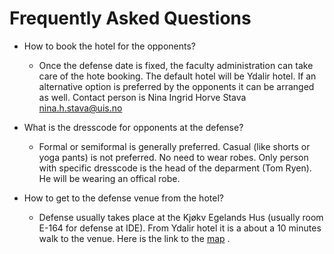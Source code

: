 # Frequently Asked Questions

- How to book the hotel for the opponents?
  - Once the defense date is fixed, the faculty administration can take care of the hote booking. The default hotel will be Ydalir hotel. If an alternative option is preferred by the opponents it can be arranged as well. Contact person is Nina Ingrid Horve Stava <nina.h.stava@uis.no>
  
- What is the dresscode for opponents at the defense?
  - Formal or semiformal is generally preferred. Casual (like shorts or yoga pants) is not preferred. No need to wear robes. Only person with specific dresscode is the head of the deparment (Tom Ryen). He will be wearing an offical robe.
  
- How to get to the defense venue from the hotel?
  - Defense usually takes place at the Kjøkv Egelands Hus (usually room E-164 for defense at IDE). From Ydalir hotel it is a about a 10 minutes walk to the venue. Here is the link to the [map](http://bit.ly/2QjBImy) . 
